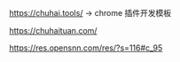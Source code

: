 <!-- https://github.com/yaolifeng0629/indie-hacker-tools

https://www.goout.tools/ -->

<!-- https://chuhaiqu.club/ -->

https://chuhai.tools/     -> chrome 插件开发模板

https://chuhaituan.com/

https://res.opensnn.com/res/?s=116#c_95

